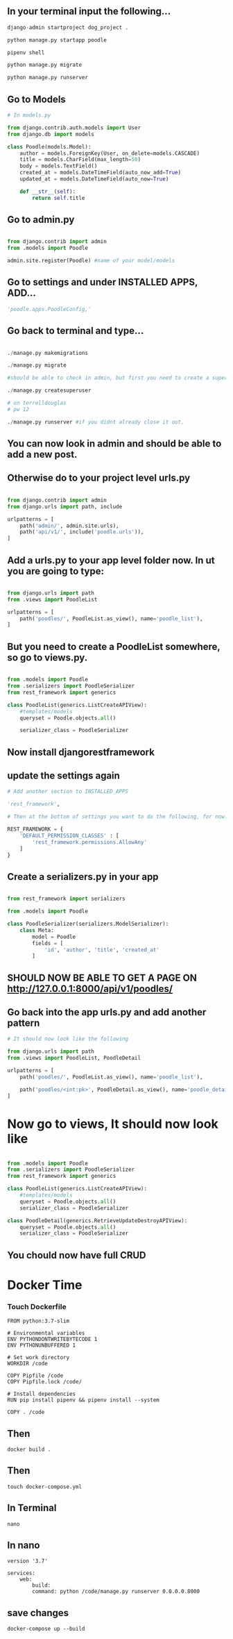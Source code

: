 ## In your terminal input the following...
```python
django-admin startproject dog_project .

python manage.py startapp poodle

pipenv shell

python manage.py migrate

python manage.py runserver

```
## Go to Models
```python
# In models.py

from django.contrib.auth.models import User
from django.db import models

class Poodle(models.Model):
    author = models.ForeignKey(User, on_delete=models.CASCADE)
    title = models.CharField(max_length=50)
    body = models.TextField()
    created_at = models.DateTimeField(auto_now_add=True)
    updated_at = models.DateTimeField(auto_now=True)

    def __str__(self):
        return self.title
```
## Go to admin.py
```python

from django.contrib import admin
from .models import Poodle

admin.site.register(Poodle) #name of your model/models

```
## Go to settings and under INSTALLED APPS, ADD...
```python
'poodle.apps.PoodleConfig,'
```

## Go back to terminal and type...
```python

./manage.py makemigrations

./manage.py migrate

#should be able to check in admin, but first you need to create a superuser

./manage.py createsuperuser

# un terrelldouglas
# pw 12

./manage.py runserver #if you didnt already close it out.
```
## You can now look in admin and should be able to add a new post.

## Otherwise do to your project level urls.py

```python

from django.contrib import admin
from django.urls import path, include

urlpatterns = [
    path('admin/', admin.site.urls),
    path('api/v1/', include('poodle.urls')),
]
```

## Add a urls.py to your app level folder now. In ut you are going to type:

```python

from django.urls import path
from .views import PoodleList

urlpatterns = [
    path('poodles/', PoodleList.as_view(), name='poodle_list'),
]

```

## But you need to create a PoodleList somewhere, so go to views.py.

```python

from .models import Poodle
from .serializers import PoodleSerializer
from rest_framework import generics

class PoodleList(generics.ListCreateAPIView):
    #templates/models
    queryset = Poodle.objects.all()

    serializer_class = PoodleSerializer

```

## Now install djangorestframework

## update the settings again

```python
# Add another section to INSTALLED_APPS

'rest_framework',

# Then at the bottom of settings you want to do the following, for now.

REST_FRAMEWORK = {
    'DEFAULT_PERMISSION_CLASSES' : [
        'rest_framework.permissions.AllowAny'
    ]
}
```

## Create a serializers.py in your app

```python

from rest_framework import serializers

from .models import Poodle

class PoodleSerializer(serializers.ModelSerializer):
    class Meta:
        model = Poodle
        fields = [
            'id', 'author', 'title', 'created_at'
        ]

```
## SHOULD NOW BE ABLE TO GET A PAGE ON http://127.0.0.1:8000/api/v1/poodles/

## Go back into the app urls.py and add another pattern

```python
# It should now look like the following

from django.urls import path
from .views import PoodleList, PoodleDetail

urlpatterns = [
    path('poodles/', PoodleList.as_view(), name='poodle_list'),

    path('poodles/<int:pk>', PoodleDetail.as_view(), name='poodle_detail'),
]

```
# Now go to views, It should now look like

```python

from .models import Poodle
from .serializers import PoodleSerializer
from rest_framework import generics

class PoodleList(generics.ListCreateAPIView):
    #templates/models
    queryset = Poodle.objects.all()
    serializer_class = PoodleSerializer

class PoodleDetail(generics.RetrieveUpdateDestroyAPIView):
    queryset = Poodle.objects.all()
    serializer_class = PoodleSerializer

```

## You chould now have full CRUD

# Docker Time

### Touch Dockerfile

```
FROM python:3.7-slim

# Environmental variables
ENV PYTHONDONTWRITEBYTECODE 1
ENV PYTHONUNBUFFERED 1

# Set work directory
WORKDIR /code

COPY Pipfile /code
COPY Pipfile.lock /code/

# Install dependencies
RUN pip install pipenv && pipenv install --system

COPY . /code
```
## Then
```docker build .```

## Then
```touch docker-compose.yml```

## In Terminal
```nano```

## In nano
```
version '3.7'

services:
    web:
        build:
        command: python /code/manage.py runserver 0.0.0.0.8000
```

## save changes
```docker-compose up --build```